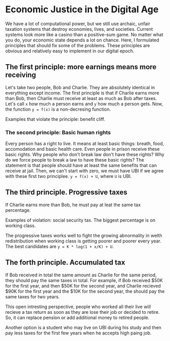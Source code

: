 # Economic Justice in the Digital Age

We have a lot of computational power, but we still use archaic, unfair taxation systems that destroy economies, lives, and societies. Current systems look more like a casino than a positive-sum game. 
No matter what you do, your economic state depends a lot on chance. Here, I formulated principles that should fix some of the problems. These principles are obvious and relatively easy to implement in our digital epoch.

## The first principle: more earnings means more receiving

Let's take two people, Bob and Charlie. They are absolutely identical in everything except income.
The first principle is that if Charlie earns more than Bob, then Charlie must receive at least as much as Bob after taxes. Let's call `x` how much a person earns and `y` how much a person gets. Now, the function `y = f(x)` is a non-decresing function.

Examples that violate the principle: benefit cliff.

### The second principle: Basic human rights

Every person has a right to live. It means at least basic things: breath, food, accomodation and basic health care. Even people in prison receive these basic rights. Why people who don't break law don't have these rights? Why do we force people to break a law to have these basic rights? The statement is that people should have at least the same benefits that can receive at jail. Then, we can't start with zero, we must have UBI if we agree with these first two principlee. `y = f(x) + U`, where `U` is UBI.

## The third principle. Progressive taxes

If Charlie earns more than Bob, he must pay at leat the same tax percentage.

Examples of violation: social security tax. The biggest percentage is on working class.

The progressive taxes works well to fight the growing abnormality in welth redistribution when working class is getting poorer and poorer every year. The best candidates are `y = K * log(1 + x/K) + U`. 

## The forth principle. Accumulated tax

If Bob received in total the same amount as Charlie for the same period, they should pay the same taxes in total. For example, if Bob received $50K for the first year, and then $50K for the second year, and Charlie recieved $90K for the first year and the $10K for the second year, the should pay the same taxes for two years.

This open intresting perspective, people who worked all their live will recieve a tax return as soon as they are lose their job or decided to retire. So, it can replace pension or add additional money to retired people.

Another option is a student who may live on UBI during his study and then pay less taxes for the first few years when he accepts high paing job.
